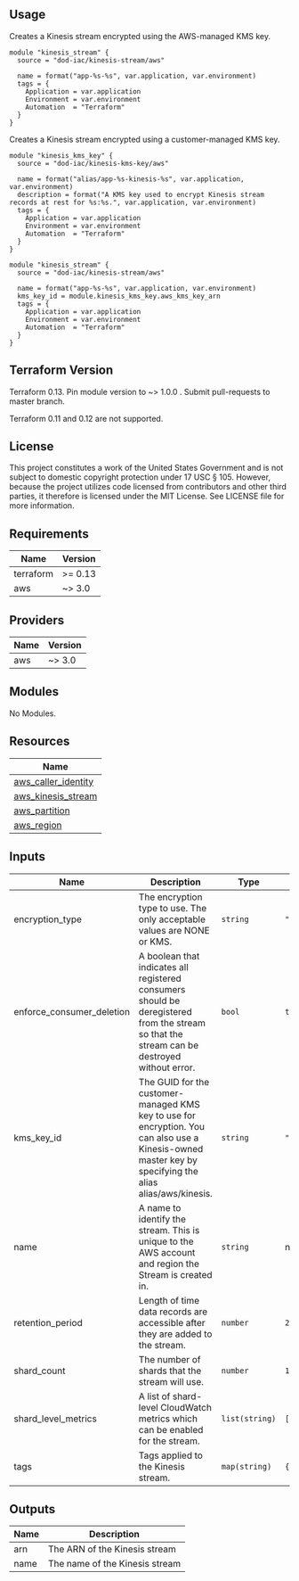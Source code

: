 <!-- BEGINNING OF PRE-COMMIT-TERRAFORM DOCS HOOK -->
## Usage

Creates a Kinesis stream encrypted using the AWS-managed KMS key.

```hcl
module "kinesis_stream" {
  source = "dod-iac/kinesis-stream/aws"

  name = format("app-%s-%s", var.application, var.environment)
  tags = {
    Application = var.application
    Environment = var.environment
    Automation  = "Terraform"
  }
}
```

Creates a Kinesis stream encrypted using a customer-managed KMS key.

```hcl
module "kinesis_kms_key" {
  source = "dod-iac/kinesis-kms-key/aws"

  name = format("alias/app-%s-kinesis-%s", var.application, var.environment)
  description = format("A KMS key used to encrypt Kinesis stream records at rest for %s:%s.", var.application, var.environment)
  tags = {
    Application = var.application
    Environment = var.environment
    Automation  = "Terraform"
  }
}

module "kinesis_stream" {
  source = "dod-iac/kinesis-stream/aws"

  name = format("app-%s-%s", var.application, var.environment)
  kms_key_id = module.kinesis_kms_key.aws_kms_key_arn
  tags = {
    Application = var.application
    Environment = var.environment
    Automation  = "Terraform"
  }
}
```

## Terraform Version

Terraform 0.13. Pin module version to ~> 1.0.0 . Submit pull-requests to master branch.

Terraform 0.11 and 0.12 are not supported.

## License

This project constitutes a work of the United States Government and is not subject to domestic copyright protection under 17 USC § 105.  However, because the project utilizes code licensed from contributors and other third parties, it therefore is licensed under the MIT License.  See LICENSE file for more information.

## Requirements

| Name | Version |
|------|---------|
| terraform | >= 0.13 |
| aws | ~> 3.0 |

## Providers

| Name | Version |
|------|---------|
| aws | ~> 3.0 |

## Modules

No Modules.

## Resources

| Name |
|------|
| [aws_caller_identity](https://registry.terraform.io/providers/hashicorp/aws/latest/docs/data-sources/caller_identity) |
| [aws_kinesis_stream](https://registry.terraform.io/providers/hashicorp/aws/latest/docs/resources/kinesis_stream) |
| [aws_partition](https://registry.terraform.io/providers/hashicorp/aws/latest/docs/data-sources/partition) |
| [aws_region](https://registry.terraform.io/providers/hashicorp/aws/latest/docs/data-sources/region) |

## Inputs

| Name | Description | Type | Default | Required |
|------|-------------|------|---------|:--------:|
| encryption\_type | The encryption type to use. The only acceptable values are NONE or KMS. | `string` | `"KMS"` | no |
| enforce\_consumer\_deletion | A boolean that indicates all registered consumers should be deregistered from the stream so that the stream can be destroyed without error. | `bool` | `true` | no |
| kms\_key\_id | The GUID for the customer-managed KMS key to use for encryption. You can also use a Kinesis-owned master key by specifying the alias alias/aws/kinesis. | `string` | `"alias/aws/kinesis"` | no |
| name | A name to identify the stream. This is unique to the AWS account and region the Stream is created in. | `string` | n/a | yes |
| retention\_period | Length of time data records are accessible after they are added to the stream. | `number` | `24` | no |
| shard\_count | The number of shards that the stream will use. | `number` | `1` | no |
| shard\_level\_metrics | A list of shard-level CloudWatch metrics which can be enabled for the stream. | `list(string)` | `[]` | no |
| tags | Tags applied to the Kinesis stream. | `map(string)` | `{}` | no |

## Outputs

| Name | Description |
|------|-------------|
| arn | The ARN of the Kinesis stream |
| name | The name of the Kinesis stream |
<!-- END OF PRE-COMMIT-TERRAFORM DOCS HOOK -->
